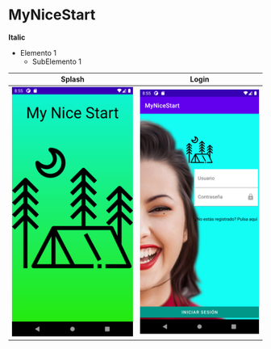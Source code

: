 # MyNiceStart

**Italic**

* Elemento 1
    * SubElemento 1

Splash | Login
-------|-------
![](img/splash.png) | ![](img/login.png)